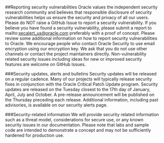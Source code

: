 ##Reporting security vulnerabilities
Oracle values the independent security research community and believes that
responsible disclosure of security vulnerabilities helps us ensure the security
and privacy of all our users.
Please do NOT raise a GitHub Issue to report a security vulnerability. If you
believe you have found a security vulnerability, please submit a report to
mailto:secalert_us@oracle.com preferably with a proof of concept. Please review
some additional information on how to report security vulnerabilities to Oracle.
We encourage people who contact Oracle Security to use email encryption using
our encryption key.
We ask that you do not use other channels or contact the project maintainers
directly.
Non-vulnerability related security issues including ideas for new or improved
security features are welcome on GitHub Issues.

###Security updates, alerts and bulletins
Security updates will be released on a regular cadence. Many of our projects
will typically release security fixes in conjunction with the
Oracle Critical Patch Update program. Security updates are released on the
Tuesday closest to the 17th day of January, April, July and October. A pre-release
announcement will be published on the Thursday preceding each release. Additional
information, including past advisories, is available on our security alerts
page.

###Security-related information
We will provide security related information such as a threat model, considerations
for secure use, or any known security issues in our documentation. Please note
that labs and sample code are intended to demonstrate a concept and may not be
sufficiently hardened for production use.